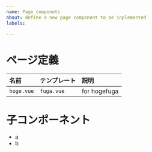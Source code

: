 ```yaml
---
name: Page componets
about: define a new page component to be inplemented
labels: 

---
```


# ページ定義
| 名前 | テンプレート | 説明 |
| :--- | :--- | :--- |
| `hoge.vue` | `fuga.vue` | for hogefuga |

# 子コンポーネント

* a
* b
